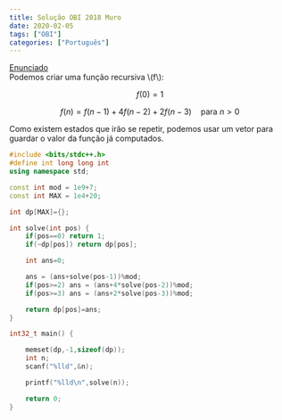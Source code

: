 ```yaml
---
title: Solução OBI 2018 Muro
date: 2020-02-05
tags: ["OBI"]
categories: ["Português"]
---
```

[Enunciado](https://olimpiada.ic.unicamp.br/pratique/pu/2018/f3/muro/)  
Podemos criar uma função recursiva \\(f\\): 

$$ f(0) = 1 $$

$$ f(n) = f(n-1) + 4f(n-2) + 2f(n-3) \quad \text{para } n > 0 $$

Como existem estados que irão se repetir, podemos
usar um vetor para guardar o valor da função já computados.


```cpp
#include <bits/stdc++.h>
#define int long long int
using namespace std;

const int mod = 1e9+7;
const int MAX = 1e4+20;

int dp[MAX]={};

int solve(int pos) {
    if(pos==0) return 1;
    if(~dp[pos]) return dp[pos];

    int ans=0;

    ans = (ans+solve(pos-1))%mod;
    if(pos>=2) ans = (ans+4*solve(pos-2))%mod;
    if(pos>=3) ans = (ans+2*solve(pos-3))%mod;

    return dp[pos]=ans;
}

int32_t main() {

    memset(dp,-1,sizeof(dp));
    int n;
    scanf("%lld",&n);

    printf("%lld\n",solve(n));

    return 0;
}
```

